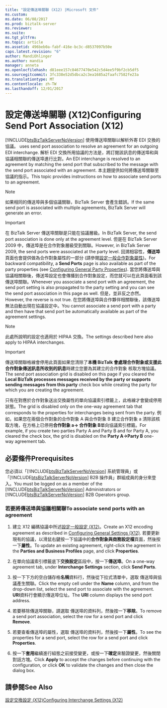 ```yaml
---
title: "設定傳送埠關聯 (X12) |Microsoft 文件"
ms.custom: 
ms.date: 06/08/2017
ms.prod: biztalk-server
ms.reviewer: 
ms.suite: 
ms.tgt_pltfrm: 
ms.topic: article
ms.assetid: 496beb0a-fabf-416e-bc3c-d8537097b50e
caps.latest.revision: "6"
author: MandiOhlinger
ms.author: mandia
manager: anneta
ms.openlocfilehash: d81eee157c84677470e542c5d4ee5f9bf2cb5df5
ms.sourcegitcommit: 3fc338e52d5dbca2c3ea1685a2faafc7582fe23a
ms.translationtype: MT
ms.contentlocale: zh-TW
ms.lasthandoff: 12/01/2017
---
```

# <a name="configuring-send-port-association-x12"></a><span data-ttu-id="fc81a-102">設定傳送埠關聯 (X12)</span><span class="sxs-lookup"><span data-stu-id="fc81a-102">Configuring Send Port Association (X12)</span></span>
[!INCLUDE[btsBizTalkServerNoVersion](../includes/btsbiztalkservernoversion-md.md)]<span data-ttu-id="fc81a-103"> 使用傳送埠關聯以解析外寄 EDI 交換的協議。</span><span class="sxs-lookup"><span data-stu-id="fc81a-103"> uses send port association to resolve an agreement for an outgoing EDI interchange.</span></span> <span data-ttu-id="fc81a-104">解析 EDI 交換所用協議的方法是，將訂閱該訊息的傳送埠和與協議相關聯的傳送埠進行比對。</span><span class="sxs-lookup"><span data-stu-id="fc81a-104">An EDI interchange is resolved to an agreement by matching the send port that subscribed to the message with the send port associated with an agreement.</span></span> <span data-ttu-id="fc81a-105">本主題提供如何將傳送埠關聯至協議的指示。</span><span class="sxs-lookup"><span data-stu-id="fc81a-105">This topic provides instructions on how to associate send ports to an agreement.</span></span>  
  
> [!NOTE]
>  <span data-ttu-id="fc81a-106">如果相同的傳送埠與多個協議關聯，BizTalk Server 會產生錯誤。</span><span class="sxs-lookup"><span data-stu-id="fc81a-106">If the same send port is associated with multiple agreements, BizTalk Server will generate an error.</span></span>  
  
> [!IMPORTANT]
>  <span data-ttu-id="fc81a-107">在 BizTalk Server 傳送埠關聯是只能在協議層級。</span><span class="sxs-lookup"><span data-stu-id="fc81a-107">In BizTalk Server, the send port association is done only at the agreement level.</span></span> <span data-ttu-id="fc81a-108">但是在 BizTalk Server 2009 中，傳送埠是在合作對象層級受到關聯。</span><span class="sxs-lookup"><span data-stu-id="fc81a-108">However, in BizTalk Server 2009, the send ports were associated at the party level.</span></span> <span data-ttu-id="fc81a-109">回溯相容性，**傳送埠**頁面也會提供做為合作對象屬性的一部分 (請參閱[設定一般合作對象屬性](../core/configuring-general-party-properties.md))。</span><span class="sxs-lookup"><span data-stu-id="fc81a-109">For backward compatibility, a **Send Ports** page is also available as part of the party properties (see [Configuring General Party Properties](../core/configuring-general-party-properties.md)).</span></span> <span data-ttu-id="fc81a-110">當您將傳送埠與協議相關聯後，傳送埠設定也會傳播到合作對象設定，而您就可以在此頁面看到該傳送埠關聯。</span><span class="sxs-lookup"><span data-stu-id="fc81a-110">Whenever you associate a send port with an agreement, the send port setting is also propagated to the party setting and you can see the send port association in this page as well.</span></span> <span data-ttu-id="fc81a-111">但是，並非反之亦然。</span><span class="sxs-lookup"><span data-stu-id="fc81a-111">However, the reverse is not true.</span></span> <span data-ttu-id="fc81a-112">在您將傳送埠與合作夥伴相關聯後，該傳送埠無法自動出現在協議設定中。</span><span class="sxs-lookup"><span data-stu-id="fc81a-112">You cannot associate a send port with a party and then have that send port be automatically available as part of the agreement settings.</span></span>  
  
> [!NOTE]
>  <span data-ttu-id="fc81a-113">此處所說明的設定也適用於 HIPAA 交換。</span><span class="sxs-lookup"><span data-stu-id="fc81a-113">The settings described here also apply to HIPAA interchanges.</span></span>  
  
> [!IMPORTANT]
>  <span data-ttu-id="fc81a-114">傳送埠關聯格線會停用此頁面如果您清除了**本機 BizTalk 會處理合作對象或支援此合作對象傳送訊息所收到的訊息**時建立您要為其建立的合作對象 核取方塊協議。</span><span class="sxs-lookup"><span data-stu-id="fc81a-114">The send port association grid is disabled on this page if you cleared the **Local BizTalk processes messages received by the party or supports sending messages from this party** check box while creating the party for which you are creating the agreement.</span></span>  
>   
>  <span data-ttu-id="fc81a-115">只有在對應於合作對象送出交換屬性的單向協議索引標籤上，此格線才會變成停用狀態。</span><span class="sxs-lookup"><span data-stu-id="fc81a-115">The grid is disabled only on the one-way agreement tab that corresponds to the properties for interchanges being sent from the party.</span></span> <span data-ttu-id="fc81a-116">例如，如果您在兩個合作對象的合作對象 A 與合作對象 B 建立合作對象 a 清除該核取方塊，在方格上已停用**合作對象 a-> 合作對象 B**單向協議索引標籤。</span><span class="sxs-lookup"><span data-stu-id="fc81a-116">For example, if you create two parties Party A and Party B and for Party A, you cleared the check box, the grid is disabled on the **Party A->Party B** one-way agreement tab.</span></span>  
  
## <a name="prerequisites"></a><span data-ttu-id="fc81a-117">必要條件</span><span class="sxs-lookup"><span data-stu-id="fc81a-117">Prerequisites</span></span>  
 <span data-ttu-id="fc81a-118">您必須以「[!INCLUDE[btsBizTalkServerNoVersion](../includes/btsbiztalkservernoversion-md.md)] 系統管理員」或「[!INCLUDE[btsBizTalkServerNoVersion](../includes/btsbiztalkservernoversion-md.md)] B2B 操作員」群組成員的身分來登入。</span><span class="sxs-lookup"><span data-stu-id="fc81a-118">You must be logged on as a member of the [!INCLUDE[btsBizTalkServerNoVersion](../includes/btsbiztalkservernoversion-md.md)] Administrators or [!INCLUDE[btsBizTalkServerNoVersion](../includes/btsbiztalkservernoversion-md.md)] B2B Operators group.</span></span>  
  
### <a name="to-associate-send-ports-with-an-agreement"></a><span data-ttu-id="fc81a-119">若要將傳送埠與協議相關聯</span><span class="sxs-lookup"><span data-stu-id="fc81a-119">To associate send ports with an agreement</span></span>  
  
1.  <span data-ttu-id="fc81a-120">建立 X12 編碼協議中所述[設定一般設定 (X12)](../core/configuring-general-settings-x12.md)。</span><span class="sxs-lookup"><span data-stu-id="fc81a-120">Create an X12 encoding agreement as described in [Configuring General Settings (X12)](../core/configuring-general-settings-x12.md).</span></span> <span data-ttu-id="fc81a-121">若要更新現有的協議，以滑鼠右鍵按一下協議中的**合作對象與商務設定檔**頁面，然後按一下**屬性**。</span><span class="sxs-lookup"><span data-stu-id="fc81a-121">To update an existing agreement, right-click the agreement in the **Parties and Business Profiles** page, and click **Properties**.</span></span>  
  
2.  <span data-ttu-id="fc81a-122">在單向協議索引標籤底下**交換設定**區段中，按一下**傳送埠**。</span><span class="sxs-lookup"><span data-stu-id="fc81a-122">On a one-way agreement tab, under **Interchange Settings** section, click **Send Ports**.</span></span>  
  
3.  <span data-ttu-id="fc81a-123">按一下下方的空白儲存格**名稱**資料行，然後從下拉式清單中，選取 傳送埠與協議產生關聯。</span><span class="sxs-lookup"><span data-stu-id="fc81a-123">Click the empty cell under the **Name** column, and from the drop-down list, select the send port to associate with the agreement.</span></span> <span data-ttu-id="fc81a-124">**URI**資料行會顯示傳送埠位址。</span><span class="sxs-lookup"><span data-stu-id="fc81a-124">The **URI** column displays the send port address.</span></span>  
  
4.  <span data-ttu-id="fc81a-125">若要移除傳送埠關聯，請選取 傳送埠的資料列，然後按一下**移除**。</span><span class="sxs-lookup"><span data-stu-id="fc81a-125">To remove a send port association, select the row for a send port and click **Remove**.</span></span>  
  
5.  <span data-ttu-id="fc81a-126">若要查看傳送埠的屬性，選取 傳送埠的資料列，然後按一下**屬性**。</span><span class="sxs-lookup"><span data-stu-id="fc81a-126">To see the properties for a send port, select the row for a send port and click **Properties**.</span></span>  
  
6.  <span data-ttu-id="fc81a-127">按一下**套用**繼續進行組態之前接受變更，或按一下**確定**來驗證變更，然後關閉對話方塊。</span><span class="sxs-lookup"><span data-stu-id="fc81a-127">Click **Apply** to accept the changes before continuing with the configuration, or click **OK** to validate the changes and then close the dialog box.</span></span>  
  
## <a name="see-also"></a><span data-ttu-id="fc81a-128">請參閱</span><span class="sxs-lookup"><span data-stu-id="fc81a-128">See Also</span></span>  
 [<span data-ttu-id="fc81a-129">設定交換設定 (X12)</span><span class="sxs-lookup"><span data-stu-id="fc81a-129">Configuring Interchange Settings (X12)</span></span>](../core/configuring-interchange-settings-x12.md)